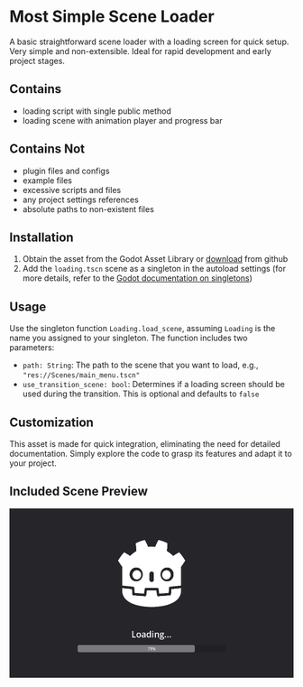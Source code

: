 # Most Simple Scene Loader

A basic straightforward scene loader with a loading screen for quick setup. Very simple and non-extensible. Ideal for rapid development and early project stages.

## Contains
- loading script with single public method
- loading scene with animation player and progress bar

## Contains Not
- plugin files and configs
- example files
- excessive scripts and files
- any project settings references
- absolute paths to non-existent files

## Installation
1. Obtain the asset from the Godot Asset Library or [download](https://github.com/MikeAmputer/godot-simple-scene-loader/archive/refs/heads/master.zip) from github
2. Add the `loading.tscn` scene as a singleton in the autoload settings (for more details, refer to the [Godot documentation on singletons](https://docs.godotengine.org/en/stable/tutorials/scripting/singletons_autoload.html))

## Usage
Use the singleton function `Loading.load_scene`, assuming `Loading` is the name you assigned to your singleton.
The function includes two parameters:
- `path: String`: The path to the scene that you want to load, e.g., `"res://Scenes/main_menu.tscn"`
- `use_transition_scene: bool`: Determines if a loading screen should be used during the transition. This is optional and defaults to `false`

## Customization
This asset is made for quick integration, eliminating the need for detailed documentation. Simply explore the code to grasp its features and adapt it to your project.

## Included Scene Preview
<div style="display: flex; align-items: center;">
    <img src="_img/mssl.png" alt="Preview" height="300">
</div>
